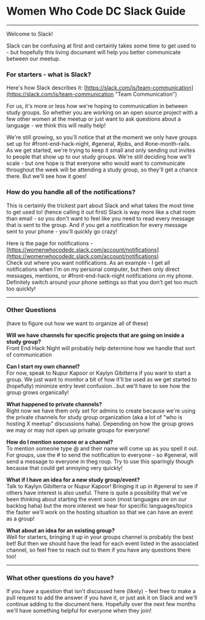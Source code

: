 # Women Who Code DC Slack Guide  

---

Welcome to Slack!

Slack can be confusing at first and certainly takes some time to get used to - but hopefully this living document will help you better communicate between our meetup.

### For starters - what is Slack? 
Here's how Slack describes it: [https://slack.com/is/team-communication](https://slack.com/is/team-communication "Team Communication")  

For us, it's more or less how we're hoping to communication in between study groups. So whether you are working on an open source project with a few other women at the meetup or just want to ask questions about a language - we think this will really help!

We're still growing, so you'll notice that at the moment we only have groups set up for #front-end-hack-night, #general, #jobs, and #one-month-rails. As we get started, we're trying to keep it small and only sending out invites to people that show up to our study groups. We're still deciding how we'll scale - but one hope is that everyone who would want to communicate throughout the week will be attending a study group, so they'll get a chance there. But we'll see how it goes!

### How do you handle all of the notifications? 
This is certainly the trickest part about Slack and what takes the most time to get used to! (hence calling it out first) Slack is way more like a chat room than email - so you don't want to feel like you need to read every message that is sent to the group. And if you get a notification for every message sent to your phone - you'll quickly go crazy!

Here is the page for notifications - [https://womenwhocodedc.slack.com/account/notifications](https://womenwhocodedc.slack.com/account/notifications)  
Check out where you want notifications. As an example - I get all notifications when I'm on my personal computer, but then only direct messages, mentions, or #front-end-hack-night notifications on my phone. Definitely switch around your phone settings so that you don't get too much too quickly!

---

### Other Questions
(have to figure out how we want to organize all of these)

**Will we have channels for specific projects that are going on inside a study group?**  
Front End Hack Night will probably help determine how we handle that sort of communication

**Can I start my own channel?**  
For now, speak to Nupur Kapoor or Kaylyn Gibilterra if you want to start a group. We just want to monitor a bit of how it'll be used as we get started to (hopefully) minimize entry level confusion...but we'll have to see how the group grows organically!

**What happened to private channels?**  
Right now we have them only set for admins to create because we're using the private channels for study group organization (aka a lot of "who is hosting X meetup" discussions haha). Depending on how the group grows we may or may not open up private groups for everyone!

**How do I mention someone or a channel?**  
To mention someone type @ and their name will come up as you spell it out.  
For groups, use the # to send the notification to everyone - so #general, will send a message to everyone in theg roup. Try to use this sparingly though because that could get annoying very quickly!

**What if I have an idea for a new study group/event?**  
Talk to Kaylyn Gibilterra or Nupur Kapoor! Bringing it up in #general to see if others have interest is also useful. There is quite a possibility that we've been thinking about starting the event soon (most languages are on our backlog haha) but the more interest we hear for specific languages/topics the faster we'll work on the hosting situation so that we can have an event as a group!

**What about an idea for an existing group?**  
Well for starters, bringing it up in your groups channel is probably the best bet! But then we should have the lead for each event listed in the associated channel, so feel free to reach out to them if you have any questions there too!

---

### What other questions do you have?
If you have a question that isn't discussed here (likely) - feel free to make a pull request to add the answer if you have it, or just ask it on Slack and we'll continue adding to the document here. Hopefully over the next few months we'll have something helpful for everyone when they join!




